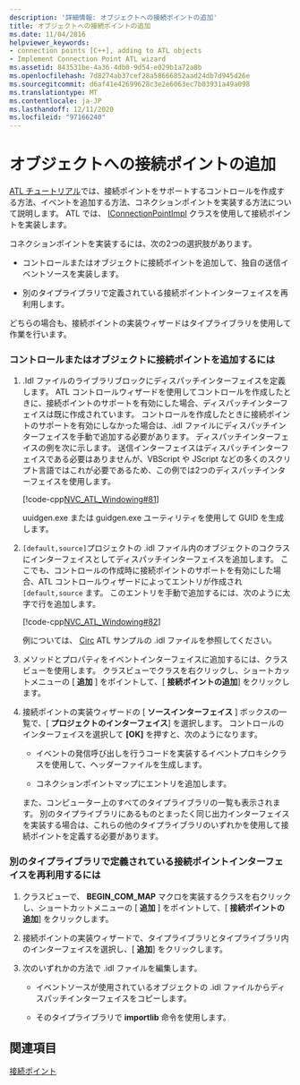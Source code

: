 ```yaml
---
description: '詳細情報: オブジェクトへの接続ポイントの追加'
title: オブジェクトへの接続ポイントの追加
ms.date: 11/04/2016
helpviewer_keywords:
- connection points [C++], adding to ATL objects
- Implement Connection Point ATL wizard
ms.assetid: 843531be-4a36-4db0-9d54-e029b1a72a8b
ms.openlocfilehash: 7d8274ab37cef28a58666852aad24db7d945d26e
ms.sourcegitcommit: d6af41e42699628c3e2e6063ec7b03931a49a098
ms.translationtype: MT
ms.contentlocale: ja-JP
ms.lasthandoff: 12/11/2020
ms.locfileid: "97166240"
---
```

# <a name="adding-connection-points-to-an-object"></a>オブジェクトへの接続ポイントの追加

[ATL チュートリアル](../atl/active-template-library-atl-tutorial.md)では、接続ポイントをサポートするコントロールを作成する方法、イベントを追加する方法、コネクションポイントを実装する方法について説明します。 ATL では、 [IConnectionPointImpl](../atl/reference/iconnectionpointimpl-class.md) クラスを使用して接続ポイントを実装します。

コネクションポイントを実装するには、次の2つの選択肢があります。

- コントロールまたはオブジェクトに接続ポイントを追加して、独自の送信イベントソースを実装します。

- 別のタイプライブラリで定義されている接続ポイントインターフェイスを再利用します。

どちらの場合も、接続ポイントの実装ウィザードはタイプライブラリを使用して作業を行います。

### <a name="to-add-a-connection-point-to-a-control-or-object"></a>コントロールまたはオブジェクトに接続ポイントを追加するには

1. .Idl ファイルのライブラリブロックにディスパッチインターフェイスを定義します。 ATL コントロールウィザードを使用してコントロールを作成したときに、接続ポイントのサポートを有効にした場合、ディスパッチインターフェイスは既に作成されています。 コントロールを作成したときに接続ポイントのサポートを有効にしなかった場合は、.idl ファイルにディスパッチインターフェイスを手動で追加する必要があります。 ディスパッチインターフェイスの例を次に示します。 送信インターフェイスはディスパッチインターフェイスである必要はありませんが、VBScript や JScript などの多くのスクリプト言語ではこれが必要であるため、この例では2つのディスパッチインターフェイスを使用します。

   [!code-cpp[NVC_ATL_Windowing#81](../atl/codesnippet/cpp/adding-connection-points-to-an-object_1.idl)]

   uuidgen.exe または guidgen.exe ユーティリティを使用して GUID を生成します。

2. `[default,source]`プロジェクトの .idl ファイル内のオブジェクトのコクラスにインターフェイスとしてディスパッチインターフェイスを追加します。 ここでも、コントロールの作成時に接続ポイントのサポートを有効にした場合、ATL コントロールウィザードによってエントリが作成され `[default,source` ます。 このエントリを手動で追加するには、次のように太字で行を追加します。

   [!code-cpp[NVC_ATL_Windowing#82](../atl/codesnippet/cpp/adding-connection-points-to-an-object_2.idl)]

   例については、 [Circ](../overview/visual-cpp-samples.md) ATL サンプルの .idl ファイルを参照してください。

3. メソッドとプロパティをイベントインターフェイスに追加するには、クラスビューを使用します。 クラスビューでクラスを右クリックし、ショートカットメニューの [ **追加** ] をポイントして、[ **接続ポイントの追加**] をクリックします。

4. 接続ポイントの実装ウィザードの [ **ソースインターフェイス** ] ボックスの一覧で、[ **プロジェクトのインターフェイス**] を選択します。 コントロールのインターフェイスを選択して **[OK]** を押すと、次のようになります。

   - イベントの発信呼び出しを行うコードを実装するイベントプロキシクラスを使用して、ヘッダーファイルを生成します。

   - コネクションポイントマップにエントリを追加します。

   また、コンピューター上のすべてのタイプライブラリの一覧も表示されます。 別のタイプライブラリにあるものとまったく同じ出力インターフェイスを実装する場合は、これらの他のタイプライブラリのいずれかを使用して接続ポイントを定義する必要があります。

### <a name="to-reuse-a-connection-point-interface-defined-in-another-type-library"></a>別のタイプライブラリで定義されている接続ポイントインターフェイスを再利用するには

1. クラスビューで、 **BEGIN_COM_MAP** マクロを実装するクラスを右クリックし、ショートカットメニューの [ **追加** ] をポイントして、[ **接続ポイントの追加**] をクリックします。

2. 接続ポイントの実装ウィザードで、タイプライブラリとタイプライブラリ内のインターフェイスを選択し、[ **追加**] をクリックします。

3. 次のいずれかの方法で .idl ファイルを編集します。

   - イベントソースが使用されているオブジェクトの .idl ファイルからディスパッチインターフェイスをコピーします。

   - そのタイプライブラリで **importlib** 命令を使用します。

## <a name="see-also"></a>関連項目

[接続ポイント](../atl/atl-connection-points.md)
